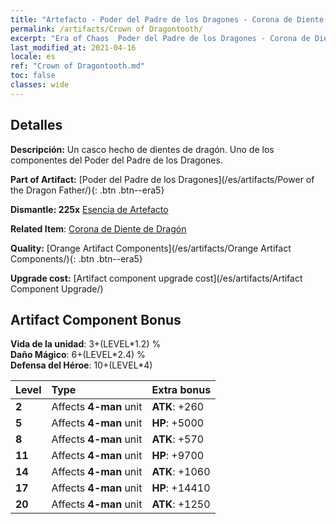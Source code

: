 ```yaml
---
title: "Artefacto - Poder del Padre de los Dragones - Corona de Diente de Dragón"
permalink: /artifacts/Crown of Dragontooth/
excerpt: "Era of Chaos  Poder del Padre de los Dragones - Corona de Diente de Dragón. Un casco hecho de dientes de dragón. Uno de los componentes del Poder del Padre de los Dragones."
last_modified_at: 2021-04-16
locale: es
ref: "Crown of Dragontooth.md"
toc: false
classes: wide
---
```




## Detalles

 **Descripción:** Un casco hecho de dientes de dragón. Uno de los componentes del Poder del Padre de los Dragones.

 **Part of Artifact:** [Poder del Padre de los Dragones](/es/artifacts/Power of the Dragon Father/){: .btn .btn--era5}

 **Dismantle: 225x** [Esencia de Artefacto](/es/Items/con_905/)

 **Related Item**: [Corona de Diente de Dragón](/es/Items/art_147/)

 **Quality:** [Orange Artifact Components](/es/artifacts/Orange Artifact Components/){: .btn .btn--era5}

 **Upgrade cost:** [Artifact component upgrade cost](/es/artifacts/Artifact Component Upgrade/)

## Artifact Component Bonus

  **Vida de la unidad**: 3+(LEVEL\*1.2) %<br/>**Daño Mágico**: 6+(LEVEL\*2.4) %<br/>**Defensa del Héroe**: 10+(LEVEL\*4)

  |  Level  | Type |    Extra bonus  | 
  |:--------|:-----|:----------------| 
  | **2** | Affects **4-man** unit | **ATK**: +260 | 
  | **5** | Affects **4-man** unit | **HP**: +5000 | 
  | **8** | Affects **4-man** unit | **ATK**: +570 | 
  | **11** | Affects **4-man** unit | **HP**: +9700 | 
  | **14** | Affects **4-man** unit | **ATK**: +1060 | 
  | **17** | Affects **4-man** unit | **HP**: +14410 | 
  | **20** | Affects **4-man** unit | **ATK**: +1250 | 
